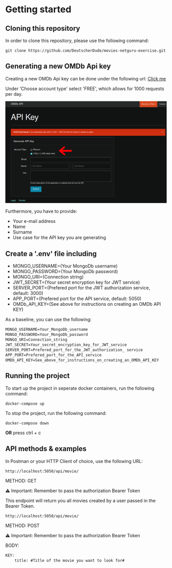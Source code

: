 # Getting started

## Cloning this repository

In order to clone this repository, please use the following command:

    git clone https://github.com/DeutscherDude/movies-netguru-exercise.git

## Generating a new OMDb Api key

Creating a new OMDb Api key can be done under the following url: [Click me](https://www.omdbapi.com/apikey.aspx?__EVENTTARGET=freeAcct&__EVENTARGUMENT=&__LASTFOCUS=&__VIEWSTATE=%2FwEPDwUKLTIwNDY4MTIzNQ9kFgYCAQ9kFgICBw8WAh4HVmlzaWJsZWhkAgIPFgIfAGhkAgMPFgIfAGhkGAEFHl9fQ29udHJvbHNSZXF1aXJlUG9zdEJhY2tLZXlfXxYDBQtwYXRyZW9uQWNjdAUIZnJlZUFjY3QFCGZyZWVBY2N0oCxKYG7xaZwy2ktIrVmWGdWzxj%2FDhHQaAqqFYTiRTDE%3D&__VIEWSTATEGENERATOR=5E550F58&__EVENTVALIDATION=%2FwEdAAU%2BO86JjTqdg0yhuGR2tBukmSzhXfnlWWVdWIamVouVTzfZJuQDpLVS6HZFWq5fYpioiDjxFjSdCQfbG0SWduXFd8BcWGH1ot0k0SO7CfuulHLL4j%2B3qCcW3ReXhfb4KKsSs3zlQ%2B48KY6Qzm7wzZbR&at=freeAcct&Email=)

Under 'Choose account type' select 'FREE', which allows for 1000 requests per day.

![OMDB Api key generation](.github/Create_Key.png)

Furthermore, you have to provide:

- Your e-mail address
- Name
- Surname
- Use case for the API key you are generating

## Create a '.env' file including

- MONGO_USERNAME=(Your MongoDb username)
- MONGO_PASSWORD=(Your MongoDb password)
- MONGO_URI=(Connection string)
- JWT_SECRET=(Your secret encryption key for JWT service)
- SERVER_PORT=(Prefered port for the JWT authorization service, default: 3000)
- APP_PORT=(Prefered port for the API service, default: 5050)
- OMDb_API_KEY=(See above for instructions on creating an OMDb API KEY)

As a baseline, you can use the following:

    MONGO_USERNAME=Your_MongoDb_username
    MONGO_PASSWORD=Your_MongoDb_password
    MONGO_URI=Connection_string
    JWT_SECRET=Your_secret_encryption_key_for_JWT_service
    SERVER_PORT=Prefered_port_for_the_JWT_authorization_ service
    APP_PORT=Prefered_port_for_the_API_service
    OMDb_API_KEY=See_above_for_instructions_on_creating_an_OMDb_API_KEY

## Running the project

To start up the project in seperate docker containers, run the following command:

    docker-compose up

To stop the project, run the following command:

    docker-compose down

**OR** press ctrl + c

## API methods & examples

In Postman or your HTTP Client of choice, use the following URL:

    http://localhost:5050/api/movie/

METHOD: GET

:warning: Important: Remember to pass the authorization Bearer Token

This endpoint will return you all movies created by a user passed in the Bearer Token.

    http://localhost:5050/api/movie/

METHOD: POST

:warning: Important: Remember to pass the authorization Bearer Token

BODY:

    KEY:
        title: #Title of the movie you want to look for#
